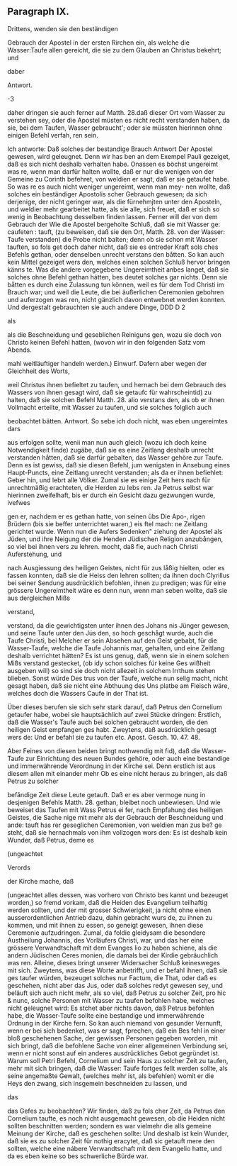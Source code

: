 

<!-- Seite 602 -->

Paragraph IX.
-------------


Drittens, wenden sie den beständigen

Gebrauch der Apostel in der ersten Rirchen ein, als welche die Wasser:Taufe allen gereicht, die sie zu dem Glauben an Christus bekehrt; und

daber


Antwort.

-3

<!-- Seite 603 -->

daher dringen sie auch ferner auf Matth. 28.daß 
dieser Ort vom Wasser zu verstehen sey, oder die 
Apostel müsten es nicht recht verstanden haben, 
da sie, bei dem Taufen, Wasser gebraucht'; oder 
sie müssten hierinnen ohne einigen Befehl verfah, 
ren sein. 

  Ich antworte: Daß solches der bestandige Brauch Antwort 
 Der Apostel gewesen, wird geleugnet. Denn wir has 
ben an dem Exempel Pauli gezeiget, daß es sich nicht 
 deshalb verhalten habe. Onassen es böchst ungereimt was 
 re, wenn man darfür halten wollte, daß er nur die 
wenigen von der Gemeine zu Corinth befehret, von 
weldien er sagt, daß er sie getaufet habe. So was 
 re es auch nicht weniger ungereimt, wenn man mey- 
nen wollte, daß solches ein beständiger Apostolis 
 scher Gebrauch gewesen; da sich derjenige, der nicht 
geringer war, als die fürnehmjten unter den Aposteln, 
und weldier mehr gearbeitet hatte, als sie alle, sich 
freuet, daß er sich so wenig in Beobachtung desselben 
finden lassen. Ferner will der von dem Gebrauch der Wie die 
Apostel bergeholte Schluß, daß sie mit Wasser ge: caufeten : 
tauft, (zu beweisen, daß sie den Ort, Matth. 28. 
 von der Wasser: Taufe verstanden) die Probe nicht 
balten; denn ob sie schon mit Wasser tauften, so fols 
get doch daher nicht, daß sie es entreder Kraft sols 
 ches Befehls gethan, oder denselben unrecht verstans 
den båtten. So kan auch kein Mittel gezeiget wers 
den, welches einen solchen Schluß hervor bringen känns 
 te. Was die andere vorgegebene Ungereimtheit anbes 
langet, daß sie solches ohne Befehl gethan hátten, bes 
deutet solches gar nichts. Denn sie båtten es durch 
eine Zulassung tun können, weil es für dem Tod 
Christi im Brauch war; und weil die Leute, die bei 
 äußerlichen Ceremonien gebohren und auferzogen was 
ren, nicht gänzlich davon entwebnet werden konnten. 
Und dergestalt gebrauchten sie auch andere Dinge, 
       DDD D 2 

als
<!-- Seite 604 -->
als die Beschneidung und geseblichen Reiniguns gen, wozu sie doch von Christo keinen Befehl hatten, (wovon wir in den folgenden Satz vom Abends.

mahl weitläuftiger handeln werden.) Einwurf. Dafern aber wegen der Gleichheit des Worts,

weil Christus ihnen befieltet zu taufen, und hernach bei dem Gebrauch des Wassers von ihnen gesagt wird, daß sie getaufc für wahrscheintid) zu halten, daß sie solchen Befehl Matth. 28. alio verstans den, als ob er ihnen Vollmacht erteilte, mit Wasser zu taufen, und sie solches folglich auch

beobachtet bätten. Antwort. So sebe ich doch nicht, was eben ungereimtes dars

aus erfolgen sollte, wenii man nun auch gleich (wozu ich doch keine Notwendigkeit finde) zugäbe, daß sie es eine Zeitlang deshalb unrecht verstanden håtten, daß sie darfür gebalten, das Wasser gehöre zur Taufe. Denn es ist gewiss, daß sie diesen Befehl, jum wenigsten in Ansebung eines Haupt-Puncts, eine Zeitlang unrecht verstanden; als da er ihnen befiehlet: Geber hin, und lebrt alle Völker. Zumal sie es einige Zeit hers nach für unrechtmäßig erachteten, die Herden zu lebs ren. Ja Petrus selbst war hierinnen zweifelhaft, bis er durch ein Gesicht dazu gezwungen wurde, ivefwes

gen er, nachdem er es gethan hatte, von seinen übs Die Apo-, rigen Brüdern (bis sie beffer unterrichtet waren,) eis ftel mach: ne Zeitlang gerichtet wurde. Wenn nun die Aufers Sedenken" ziehung der Apostel als Jüden, und ihre Neigung der die Henden Jüdischen Religion anzubången, so viel bei ihnen vers zu lehren. mocht, daß fie, auch nach Christi Auferstehung, und

nach Ausgiessung des heiligen Geistes, nicht für zus låßig hielten, oder es fassen konnten, daß sie die Heiss den lehren sollten; da ihnen doch Clyrillus bei seiner Sendung ausdrücklich befohlen, ihnen zu predigen; was für eine grössere Ungereimtheit wäre es denn nun, wenn man seben wollte, daß sie aus dergleichen Mißs

verstand,
<!-- Seite 605 -->
verstand, da die gewichtigsten unter ihnen des Johans nis Jünger gewesen, und seine Taufe unter den Jús den, so hoch geschågt wurde, auch die Taufe Christi, bei Melcher er sein Absehen auf den Geist gebabt, für die Wasser-Taufe, welche die Taufe Johannis mar, gehalten, und eine Zeitlang deshalb verrichtet hätten? Es ist uns genug, daß, wenn sie in einem solchen Mißs verstand gestecket, (ob idy schon solches fúr keine Ges wißheit ausgeben will) so sind sie doch nicht allezeit in solchem Irrthum stehen blieben. Sonst würde Des trus von der Taufe, welche nun selig macht, nicht gesagt haben, daß sie nicht eine Abthuung des Uns platbe am Fleisch wäre, welches doch die Wassers Caufe in der That ist.

Über dieses berufen sie sich sehr stark darauf, daß Petrus den Cornelium getaufer habe, wobei sie hauptsächlich auf zwei Stücke dringen: Érstlich, daß die Wasser's Taufe auch bei solchen gebraucht worden, die den heiligen Geist empfangen ges habt. Zweytens, daß ausdrücklich gesagt wers de: Und er befahl sie zu taufen etc. Apost. Gesch. 10. 47. 48.

Aber Feines von diesen beiden bringt nothwendig mit fid), daß die Wasser-Taufe zur Einrichtung des neuen Bundes gehöre, oder auch eine bestandige und immerwährende Verordnung in der Kirche sei. Denn erstlich ist aus diesem allen mit einander mehr Ob es eine nicht heraus zu bringen, als daß Petrus zu solcher

befăndige Zeit diese Leute getauft. Daß er es aber vermoge nung in desjenigen Befehls Matth. 28. gethan, bleibet noch unbewiesen. Und wie beweiset das Taufen mit Wass Petrus ei fer, nach Empfahung des heiligen Geistes, die Sache nige mit mehr als der Gebrauch der Beschneidung und ande: tauft has rer geseglichen Ceremonien, von weldien man zus be? ge steht, daß sie hernachmals von ihm vollzogen wors den: Es ist deshalb kein Wunder, daß Petrus, deme es

(ungeachtet

Verords

der Kirche mache, daß
<!-- Seite 606 -->

 
(ungeachtet alles dessen, was vorhero von Christo bes kannt und bezeuget worden,) so fremd vorkam, daß die Heiden des Evangelium teilhaftig werden sollten, und der mit grosser Schwierigkeit, ja nicht ohne einen ausserordentlichen Antrieb dazu, dahin gebracht wurs de, zu ihnen zu kommen, und mit ihnen zu essen, so geneigt gewesen, ihnen diese Ceremonie aufzudringen. Zumal, da foldie gleidysam die besondere Austheilung Johannis, des Vorläufers Christi, war, und das her eine grössere Verwandtschaft mit dem Evanges lio zu haben schiene, als die andern Jüdischen Ceres monien, die damals bei der Kirdie gebräuchlich was ren. Alleine, dieses bringt unserer Widersacher Schluß keinesweges mit sich. Zweytens, was diese Worte anbetrifft, und er befahl ihnen, daß sie ges taufer würden, bezeuget solches nur Factum, die That, oder daß es geschehen, nicht aber das Jus, oder daß solches redyt gewesen sey, und beläuft sich auch nicht mehr, als so viel, daß Petrus zu solcher Zeit, pro hic & nunc, solche Personen mit Wasser zu taufen befohlen habe, welches nicht geleugnet wird: Es stchet aber nichts davon, daß Petrus befohlen habe, die Wasser-Taufe sollte eine bestandige und immerwährende Ordnung in der Kirche fern. So kan auch niemand von gesunder Vernunft, wenn er bei sich bedenket, was er sagt, fprechen, daß ein Bes fehl in einer bloß geschehenen Sache, der gewissen Personen gegeben worden, mit sich bringt, daß die befohlene Sache von einer allgemeinen Verbindung sei, wenn er nicht sonst auf ein anderes ausdrückliches Gebot gegründet ist. Warum soll Petri Befehl, Cornelium und sein Haus zu solcher Zeit zu taufen, mehr mit sich bringen, daß die Wasser: Taufe fortges fellt werden sollte, als seine angemaßte Gewalt, (welches mehr ist, als befehlen) womit er die Heys den zwang, sich insgemein beschneiden zu lassen, und

das
<!-- Seite 607 -->
das Gefes zu beobachten? Wir finden, daß zu fols cher Zeit, da Petrus den Cornelium taufte, es noch nicht ausgemacht gewesen, ob die Heiden nicht sollten beschnitten werden; sondern es war vielmehr die alls gemeine Meinung der Kirche, daß es geschehen sollte: Und deshalb
 ist kein Wunder, daß sie es zu solcher Zeit für nothig eracytet, daß sic getauft mere den sollten, welche eine nábere Verwandtschaft mit dem Evangelio hatte, und da es eben keine so bes schwerliche Bürde war.
